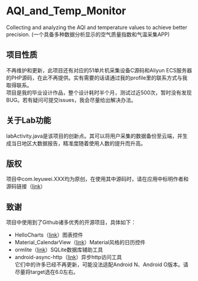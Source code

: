 # AQI_and_Temp_Monitor
Collecting and analyzing the AQI and temperature values to achieve better precision. (一个具备多种数据分析显示的空气质量指数和气温采集APP)<br>

## 项目性质
不再维护和更新，此项目还有对应的51单片机采集设备C源码和Aliyun ECS服务器的PHP源码，在此不再提供。实有需要的话请通过我的profile里的联系方式与我取得联系。<br>
项目是我的毕业设计作品，整个设计耗时半个月，测试过近500次，暂时没有发现BUG。若有疑问可提交issues，我会尽量给出解决办法。<br>

## 关于Lab功能
labActivity.java是该项目的创新点。其可以将用户采集的数据备份至云端，并生成当日地区大数据报告，精准度随着使用人数的提升而升高。

## 版权
项目中com.leyuwei.XXX均为原创，在使用其中源码时，请在应用中标明作者和源码链接（[link](https://github.com/leyuwei/AQI_and_Temp_Monitor)）<br>

## 致谢
项目中使用到了Github诸多优秀的开源项目，具体如下：
* HelloCharts（[link](https://github.com/lecho/hellocharts-android)）图表控件
* Material_CalendarView（[link](https://github.com/prolificinteractive/material-calendarview)）Material风格的日历控件
* ormlite（[link](https://github.com/j256/ormlite-android)）SQLite数据库辅助工具
* android-async-http（[link](https://github.com/loopj/android-async-http)）异步http访问工具<br>
它们中的许多已经不再更新，可能没法适配Android N、Android O版本。请尽量将target选在6.0左右。
